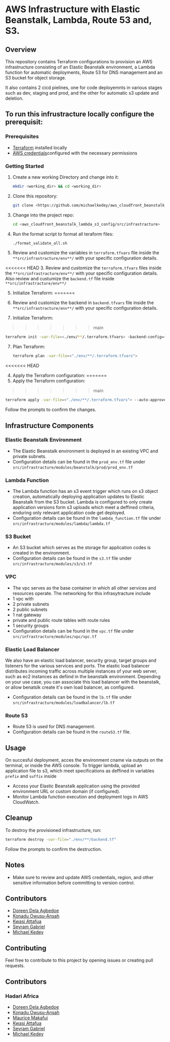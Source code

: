 # AWS Infrastructure with Elastic Beanstalk, Lambda, Route 53 and, S3. 

## Overview

This repository contains Terraform configurations to provision an AWS infrastructure consisting of an Elastic Beanstalk environment, a Lambda function for automatic deployments, Route 53 for DNS management and an S3 bucket for object storage.

It also contains 2 cicd pielines, one for code deployemnts in various stages such as dev, staging and prod, and the other for automatic s3 update and deletion.

## To run this infrustracture locally configure the prerequisit:

### Prerequisites

- [Terraform](https://www.terraform.io/) installed locally
- [AWS credentials](https://docs.aws.amazon.com/cli/latest/userguide/getting-started-install.html)configured with the necessary permissions

### Getting Started

1. Create a new working Directory and change into it:

   ```bash
   mkdir <working_dir> && cd <working_dir>
   ```

2. Clone this repository:

   ```bash
   git clone <https://github.com/michaelkedey/aws_cloudfront_beanstalk_lambda_s3_config.git>
   ```

3. Change into the project repo:

   ```bash
   cd <aws_cloudfront_beanstalk_lambda_s3_config/src/infrastracture>
   ```

4. Run the format script to format all teraform files:

   ```bash
   ./format_validate_all.sh
   ```
5. Review and customize the variables in `terraform.tfvars` file inside the `**src/infrastracture/env**/` with your specific configuration details.

<<<<<<< HEAD
3. Review and customize the `terraform.tfvars` files inside the `**src/infrastracture/env**/` with your specific configuration details. Also review and custumize the `backend.tf` file inside `**src/infrastracture/env**/`

5. Initialize Terraform:
=======
5. Review and customize the backend in `backend.tfvars` file inside the `**src/infrastracture/env**/` with your specific configuration details.

6. Initialize Terraform:
>>>>>>> main

   ```bash
   terraform init -var-file=<./env/**/.terraform.tfvars> -backend-config=<./env/**/.backend.tfvars>
   ```

7. Plan Terraform:

   ```bash
   terraform plan -var-file=<"./env/**/.terraform.tfvars">

   ```

<<<<<<< HEAD


4. Apply the Terraform configuration:
=======
8. Apply the Terraform configuration:
>>>>>>> main

   ```bash
   terraform apply -var-file=<"./env/**/.terraform.tfvars"> --auto-approve
   ```

   Follow the prompts to confirm the changes.

## Infrastructure Components

### Elastic Beanstalk Environment

- The Elastic Beanstalk environment is deployed in an existing VPC and private subnets.
- Configuration details can be found in the `prod_env.tf` file under `src/infrastracture/modules/beanstalk/prod/prod_env.tf`

### Lambda Function

- The Lambda function has an s3 event trigger which runs on s3 object creation,  automatically deploying application updates to Elastic Beanstalk from the S3 bucket.
Lambda is configured to only create application versions form s3 uploads which meet a deffined criteria, enduring only relevant application code get deployed.
- Configuration details can be found in the `lambda_function.tf` file under `src/infrastracture/modules/lambda/lambda.tf`

### S3 Bucket

- An S3 bucket which serves as the storage for application codes is created in the environment. 
- Configuration details can be found in the `s3.tf` file under `src/infrastracture/modules/s3/s3.tf`

### VPC

- The vpc serves as the base container in which all other services and resources operate. The networking for this infrasytracture include
- 1 vpc with
- 2 private subnets 
- 2 public subnets
- 1 nat gateway 
- private and public route tables with route rules
- 1 security groups 
- Configuration details can be found in the `vpc.tf` file under `src/infrastracture/modules/vpc/vpc.tf`


### Elastic Load Balancer

We also have an elastic load balancer, security group, target groups and listeners for the various services and ports.
The elastic load balancer distributes incoming traffic across multiple instances of your web server, such as ec2 instances as defiind in the beanstalk environment.
Depending on your use case, you can associate this load balancer with the beanstalk, or allow benatslk create it's own load balancer, as configured.
- Configuration details can be found in the `lb.tf` file under `src/infrastracture/modules/loadbalancer/lb.tf`

### Route 53

- Route 53 is used for DNS management.
- Configuration details can be found in the `route53.tf` file.

## Usage

On succesful deployment, acces the environment cname via outputs on the terminal, or inside the AWS console.
To trigger lambda, upload an application file to s3, which meet specifications as deffined in variables `prefix` and `suffix` inside

- Access your Elastic Beanstalk application using the provided environment URL or custom domain (if configured).
- Monitor Lambda function execution and deployment logs in AWS CloudWatch.

## Cleanup

To destroy the provisioned infrastructure, run:

```bash
terraform destroy -var-file="./env/**/backend.tf"
```

Follow the prompts to confirm the destruction.

## Notes

- Make sure to review and update AWS credentials, region, and other sensitive information before committing to version control.

## Contributors
- [Doreen Dela Agbedoe](https://github.com/DelaDoreen)
- [Konadu Owusu-Ansah](https://github.com/konaydu)
- [Kwasi Attafua](https://github.com/Kattafuah)
- [Seyram Gabriel](https://github.com/seyramgabriel)
- [Michael Kedey](https://github.com/michaelkedey)


## Contributing

Feel free to contribute to this project by opening issues or creating pull requests.

## Contributors
### Hadari Africa
- [Doreen Dela Agbedoe](https://github.com/DelaDoreen)
- [Konadu Owusu-Ansah](https://github.com/konaydu)
- [Maurice Makafui](https://github.com/Maurice-Makafui)
- [Kwasi Attafua](https://github.com/Kattafuah)
- [Seyram Gabriel](https://github.com/seyramgabriel)
- [Michael Kedey](https://github.com/michaelkedey)
